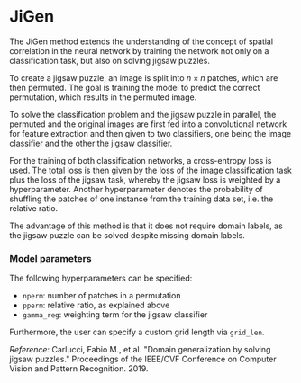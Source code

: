# JiGen

The JiGen method extends the understanding of the concept of spatial correlation in the
neural network by training the network not only on a classification task, but also on solving jigsaw puzzles. 

To create a jigsaw puzzle, an image is split into $n \times n$ patches, which are then permuted. 
The goal is training the model to predict the correct permutation, which results in the permuted image. 

To solve the classification problem and the jigsaw puzzle in parallel, the permuted and
the original images are first fed into a convolutional network for feature extraction and then given
to two classifiers, one being the image classifier and the other the jigsaw classifier.

For the training of both classification networks, a cross-entropy loss is used. The total loss is then 
given by the loss of the image classification task plus the loss of the jigsaw task, whereby the
jigsaw loss is weighted by a hyperparameter.
Another hyperparameter denotes the probability of shuffling the patches of one instance from the training
data set, i.e. the relative ratio.

The advantage of this method is that it does not require domain labels, as the jigsaw puzzle can be
solved despite missing domain labels. 

### Model parameters
The following hyperparameters can be specified:
- `nperm`: number of patches in a permutation
- `pperm`: relative ratio, as explained above
- `gamma_reg`: weighting term for the jigsaw classifier

Furthermore, the user can specify a custom grid length via `grid_len`.

_Reference_: Carlucci, Fabio M., et al. "Domain generalization by solving jigsaw puzzles."
Proceedings of the IEEE/CVF Conference on Computer Vision and Pattern Recognition. 2019.

